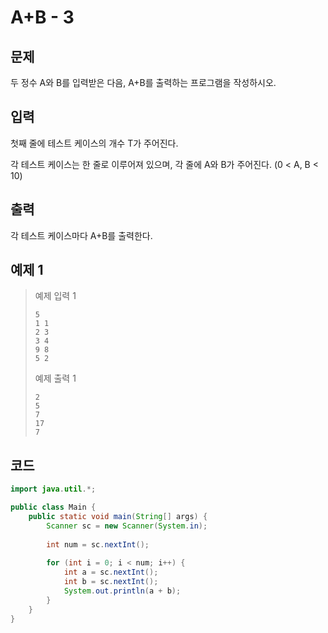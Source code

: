 # A+B - 3

## 문제
두 정수 A와 B를 입력받은 다음, A+B를 출력하는 프로그램을 작성하시오.

## 입력
첫째 줄에 테스트 케이스의 개수 T가 주어진다.

각 테스트 케이스는 한 줄로 이루어져 있으며, 각 줄에 A와 B가 주어진다. (0 < A, B < 10)

## 출력
각 테스트 케이스마다 A+B를 출력한다.

## 예제 1

> 예제 입력 1
> ```
> 5
> 1 1
> 2 3
> 3 4
> 9 8
> 5 2
> ```
> 예제 출력 1
> ```
> 2
> 5
> 7
> 17
> 7
> ```

## 코드
```java
import java.util.*;

public class Main {
    public static void main(String[] args) {
        Scanner sc = new Scanner(System.in);
        
        int num = sc.nextInt();
        
        for (int i = 0; i < num; i++) {
            int a = sc.nextInt();
            int b = sc.nextInt();
            System.out.println(a + b);
        }
    }
}
```

